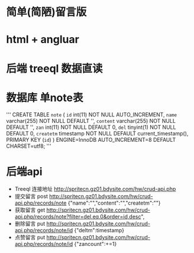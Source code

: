 # 简单(简陋)留言版

# html + angluar
# 后端 treeql 数据直读

# 数据库 单note表
'''
CREATE TABLE `note` (
  `id` int(11) NOT NULL AUTO_INCREMENT,
  `name` varchar(255) NOT NULL DEFAULT '',
  `content` varchar(255) NOT NULL DEFAULT '',
  `zan` int(11) NOT NULL DEFAULT 0,
  `del` tinyint(1) NOT NULL DEFAULT 0,
  `createtm` timestamp NOT NULL DEFAULT current_timestamp(),
  PRIMARY KEY (`id`)
) ENGINE=InnoDB AUTO_INCREMENT=8 DEFAULT CHARSET=utf8;
'''
# 后端api 
  - Treeql 连接地址 http://spritecn.gz01.bdysite.com/hw/crud-api.php
  - 提交留言  post  http://spritecn.gz01.bdysite.com/hw/crud-api.php/records/note {"name":"","content":"","createtm":""}
  - 获取留言 get  http://spritecn.gz01.bdysite.com/hw/crud-api.php/records/note?filter=del,eq,0&order=id,desc", 
  - 删除留言 put  http://spritecn.gz01.bdysite.com/hw/crud-api.php/records/note/id {"deltm":timestamp}
  - 点赞留言 put  http://spritecn.gz01.bdysite.com/hw/crud-api.php/records/note/id {"zancount":+=1}
